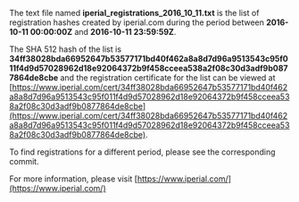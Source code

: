 The text file named **iperial_registrations_2016_10_11.txt** is the list of registration hashes created by iperial.com during the period between **2016-10-11 00:00:00Z** and **2016-10-11 23:59:59Z**.

The SHA 512 hash of the list is **34ff38028bda66952647b53577171bd40f462a8a8d7d96a9513543c95f011f4d9d57028962d18e92064372b9f458cceea538a2f08c30d3adf9b0877864de8cbe** and the registration certificate for the list can be viewed at [https://www.iperial.com/cert/34ff38028bda66952647b53577171bd40f462a8a8d7d96a9513543c95f011f4d9d57028962d18e92064372b9f458cceea538a2f08c30d3adf9b0877864de8cbe](https://www.iperial.com/cert/34ff38028bda66952647b53577171bd40f462a8a8d7d96a9513543c95f011f4d9d57028962d18e92064372b9f458cceea538a2f08c30d3adf9b0877864de8cbe).

To find registrations for a different period, please see the corresponding commit.

For more information, please visit [https://www.iperial.com/](https://www.iperial.com/)
